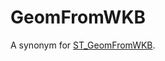 # GeomFromWKB

A synonym for [ST_GeomFromWKB](/sql-statements-structure/geographic-geometric-features/wkb/st_geomfromwkb/).